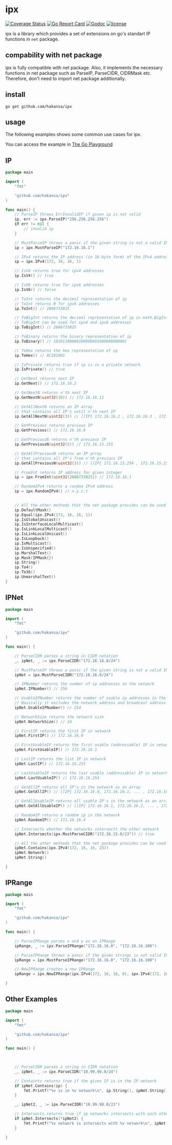 # ipx

[![Coverage Status](https://coveralls.io/repos/github/hakansa/ipx/badge.svg?branch=main)](https://coveralls.io/github/hakansa/ipx?branch=main) [![Go Report Card](https://goreportcard.com/badge/github.com/hakansa/ipx)](https://goreportcard.com/report/github.com/hakansa/ipx) [![Godoc](http://img.shields.io/badge/godoc-reference-blue.svg?style=flat)](https://godoc.org/github.com/hakansa/ipx) [![license](http://img.shields.io/badge/license-MIT-red.svg?style=flat)](https://raw.githubusercontent.com/hakansa/ipx/master/LICENSE)

ipx is a library which provides a set of extensions on go's standart IP functions in `net` package.

## compability with net package
ipx is fully compatible with net package.
Also, it implements the necessary functions in net package such as ParseIP, ParseCIDR, CIDRMask etc.
Therefore, don't need to import net package additionally.

## install

    go get github.com/hakansa/ipx

## usage

The following examples shows some common use cases for ipx.

You can access the example in [The Go Playground](https://play.golang.org/p/Hlic8q3BQMw)

## IP 
```go
package main

import (
	"fmt"

	"github.com/hakansa/ipx"
)

func main() {
	// ParseIP throws ErrInvalidIP if given ip is not valid
	ip, err := ipx.ParseIP("256.256.256.256")
	if err != nil {
		// invalid ip
	}

	// MustParseIP throws a panic if the given string is not a valid IP address
	ip = ipx.MustParseIP("172.16.16.1")

	// IPv4 returns the IP address (in 16-byte form) of the IPv4 address a.b.c.d.
	ip = ipx.IPv4(172, 16, 16, 1)

	// IsV4 returns true for ipv4 addresses
	ip.IsV4() // true

	// IsV6 returns true for ipv6 addresses
	ip.IsV6() // false 

	// ToInt returns the decimal representation of ip
	// ToInt returns 0 for ipv6 addresses
	ip.ToInt() // 2886733825

	// ToBigInt returns the decimal representation of ip in math.BigInt format
	// ToBigInt can be used for ipv4 and ipv6 addresses
	ip.ToBigInt() // 2886733825

	// ToBinary returns the binary representation of ip
	ip.ToBinary() // 10101100000100000001000000000001

	// ToHex returns the hex representation of ip
	ip.ToHex() // AC101001

	// IsPrivate returns true if ip is in a private network
	ip.IsPrivate() // true

	// GetNext returns next IP
	ip.GetNext() // 172.16.16.2

	// GetNextN returns n'th next IP
	ip.GetNextN(uint32(10)) // 172.16.16.11

	// GetAllNextN returns an IP array
	// that contains all IP's until n'th next IP
	ip.GetAllNextN(uint32(3)) // []IP{ 172.16.16.2 , 172.16.16.3 , 172.16.16.4 }

	// GetPrevious returns previous IP
	ip.GetPrevious() // 172.16.16.0

	// GetPreviousN returns n'th previous IP
	ip.GetPreviousN(uint32(2)) // 172.16.15.255

	// GetAllPreviousN returns an IP array
	// that contains all IP's from n'th previous IP
	ip.GetAllPreviousN(uint32(3)) // []IP{ 172.16.15.254 , 172.16.15.255 , 172.16.16.0 }

	// FromInt returns IP address for given integer
	ip = ipx.FromInt(uint32(2886733825)) // 172.16.16.1

	// RandomIPv4 returns a random IPv4 address
	ip = ipx.RandomIPv4() // x.y.z.t

	
	// All the other methods that the net package provides can be used with ipx
	ip.DefaultMask()
	ip.Equal(ipx.IPv4(172, 16, 16, 1))
	ip.IsGlobalUnicast()
	ip.IsInterfaceLocalMulticast()
	ip.IsLinkLocalMulticast()
	ip.IsLinkLocalUnicast()
	ip.IsLoopback()
	ip.IsMulticast()
	ip.IsUnspecified()
	ip.MarshalText()
	ip.Mask(IPMask{})
	ip.String()
	ip.To4()
	ip.To16()
	ip.UnmarshalText()
}

```
## IPNet
```go
package main

import (
	"fmt"

	"github.com/hakansa/ipx"
)

func main() {

	// ParseCIDR parses a string in CIDR notation
	_, ipNet, _ := ipx.ParseCIDR("172.16.16.0/24")

	// MustParseIP throws a panic if the given string is not a valid IP Network
	ipNet = ipx.MustParseCIDR("172.16.16.0/24")

	// IPNumber returns the number of ip addresses in the network
	ipNet.IPNumber() // 256

	// UsableIPNumber returns the number of usable ip addresses in the network
	// Basically it excludes the network address and broadcast address
	ipNet.UsableIPNumber() // 254

	// NetworkSize returns the network size
	ipNet.NetworkSize() // 24

	// FirstIP returns the first IP in network 
	ipNet.FirstIP() // 172.16.16.0

	// FirstUsableIP returns the first usable (addressable) IP in network
	ipNet.FirstUsableIP() // 172.16.16.1

	// LastIP returns the list IP in network
	ipNet.LastIP() // 172.16.16.255

	// LastUsableIP returns the last usable (addressable) IP in network
	ipNet.LastUsableIP() // 172.16.16.254

	// GetAllIP returns all IP's in the network as an array
	ipNet.GetAllIP() // []IP{ 172.16.16.0, 172.16.16.1, ... , 172.16.16.255 }

	// GetAllUsableIP returns all usable IP's in the network as an array
	ipNet.GetAllUsableIP() // []IP{ 172.16.16.1, 172.16.16.2, ... , 172.16.16.254 }

	// RandomIP returns a random ip in the network
	ipNet.RandomIP() // 172.16.16.X

	// Intersects whether the networks intersects the other network
	ipNet.Intersects(ipx.MustParseCIDR("172.16.15.0/23")) // true

	// All the other methods that the net package provides can be used with ipx
	ipNet.Contains(ipx.IPv4(172, 16, 16, 23))
	ipNet.Network()
	ipNet.String()

}
```

## IPRange
```go
package main

import (
	"fmt"

	"github.com/hakansa/ipx"
)

func main() {

	// ParseIPRange parses x and y as an IPRange
	ipRange, _ := ipx.ParseIPRange("172.16.16.0", "172.16.16.100")

	// ParseIPRange throws a panic if the given strings is not valid IP addresses
	ipRange = ipx.MustParseIPRange("172.16.16.0", "172.16.16.100")

	// NewIPRange creates a new IPRange
	ipRange = ipx.NewIPRange(ipx.IPv4(172, 16, 16, 0), ipx.IPv4(172, 16, 16, 100))

}

```

## Other Examples

```go
package main

import (
	"fmt"

	"github.com/hakansa/ipx"
)

func main() {

	

	// ParseCIDR parses a string in CIDR notation
	_, ipNet, _ := ipx.ParseCIDR("10.99.99.0/24")

	// Containts returns true if the given IP is in the IP network
	if ipNet.Contains(ip) {
		fmt.Printf("%v is in %v network\n", ip.String(), ipNet.String())
	}

	_, ipNet2, _ := ipx.ParseCIDR("10.99.98.0/23")

	// Intersects returns true if ip networks intersects with each other
	if ipNet.Intersects(*ipNet2) {
		fmt.Printf("%v network is intersects with %v network\n", ipNet.String(), ipNet2.String())
	}

}
```
